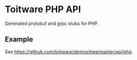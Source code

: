 # Toitware PHP API

Generated protobuf and grpc stubs for PHP.

## Example

See https://github.com/toitware/demos/tree/master/api/php
